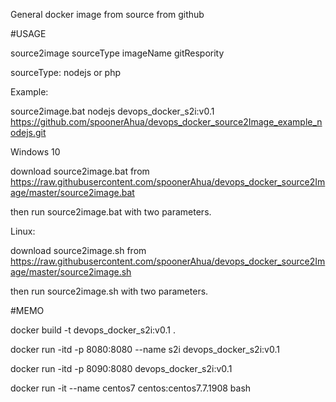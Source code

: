 General docker image from source from github


#USAGE

source2image sourceType imageName gitRespority

sourceType: nodejs or php

Example:

  source2image.bat nodejs devops_docker_s2i:v0.1 https://github.com/spoonerAhua/devops_docker_source2Image_example_nodejs.git

Windows 10

  download source2image.bat from https://raw.githubusercontent.com/spoonerAhua/devops_docker_source2Image/master/source2image.bat

  then run source2image.bat with two parameters.

Linux:

  download source2image.sh from https://raw.githubusercontent.com/spoonerAhua/devops_docker_source2Image/master/source2image.sh

  then run source2image.sh with two parameters.

#MEMO

docker build -t devops_docker_s2i:v0.1 .

docker run -itd -p 8080:8080 --name s2i devops_docker_s2i:v0.1

docker run -itd -p 8090:8080 devops_docker_s2i:v0.1

docker run -it --name centos7 centos:centos7.7.1908 bash

